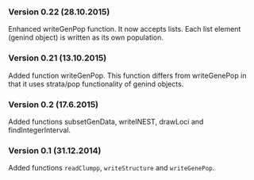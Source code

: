 ### Version 0.22 (28.10.2015)
Enhanced writeGenPop function. It now accepts lists. Each list element (genind object) is written as its own population.

### Version 0.21 (13.10.2015)
Added function writeGenPop. This function differs from writeGenePop in that it uses strata/pop functionality of genind objects.

### Version 0.2 (17.6.2015)
Added functions subsetGenData, writeINEST, drawLoci and findIntegerInterval.

### Version 0.1 (31.12.2014)
Added functions `readClumpp`, `writeStructure` and `writeGenePop`.